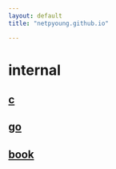 ```yaml
---
layout: default
title: "netpyoung.github.io"

---
```


# internal

## [c](c)
## [go](go)
## [book](book)
